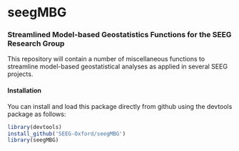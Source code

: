# seegMBG
### Streamlined Model-based Geostatistics Functions for the SEEG Research Group

This repository will contain a number of miscellaneous functions to streamline model-based geostatistical analyses as applied in several SEEG projects.

#### Installation

You can install and load this package directly from github using the devtools package as follows:

```r
library(devtools)
install_github('SEEG-Oxford/seegMBG')
library(seegMBG)
```

